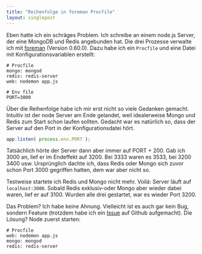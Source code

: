 ```yaml
---
title: "Reihenfolge in foreman Procfile"
layout: singlepost
---
```


Eben hatte ich ein schräges Problem. Ich schreibe an einem node.js Server, der eine MongoDB und Redis angebunden hat. Die drei Prozesse verwalte ich mit [foreman](http://ddollar.github.io/foreman/) (Version 0.60.0). Dazu habe ich ein ``Procfile`` und eine Datei mit Konfigurationsvariablen erstellt:

~~~
# Procfile
mongo: mongod
redis: redis-server
web: nodemon app.js

# Env file
PORT=3000
~~~

Über die Reihenfolge habe ich mir erst nicht so viele Gedanken gemacht. Intuitiv ist der node Server am Ende gelandet, weil idealerweise Mongo und Redis zum Start schon laufen sollten. Gedacht war es natürlich so, dass der Server auf den Port in der Konfigurationsdatei hört.

~~~ javascript
app.listen( process.env.PORT );
~~~

Tatsächlich hörte der Server dann aber immer auf PORT + 200. Gab ich 3000 an, lief er im Endeffekt auf 3200. Bei 3333 waren es 3533, bei 3200 3400 usw. Ursprünglich dachte ich, dass Redis oder Mongo sich zuvor schon Port 3000 gegriffen hatten, dem war aber nicht so.

Testweise startete ich Redis und Mongo nicht mehr. Voilá: Server läuft auf ``localhost:3000``. Sobald Redis exklusiv-oder Mongo aber wieder dabei waren, lief er auf 3100. Wurden alle drei gestartet, war es wieder Port 3200.

Das Problem? Ich habe keine Ahnung. Vielleicht ist es auch gar kein Bug, sondern Feature (trotzdem habe ich ein [Issue](https://github.com/ddollar/foreman/issues/392) auf Github aufgemacht). Die Lösung? Node zuerst starten:

~~~
# Procfile
web: nodemon app.js
mongo: mongod
redis: redis-server
~~~